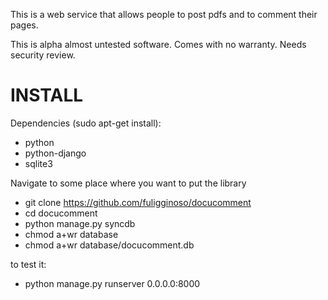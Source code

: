This is a web service that allows people to post pdfs and to comment their pages.

This is alpha almost untested software. Comes with no warranty. Needs security review.

INSTALL
=======

Dependencies (sudo apt-get install):
* python
* python-django
* sqlite3

Navigate to some place where you want to put the library
* git clone https://github.com/fuligginoso/docucomment
* cd docucomment
* python manage.py syncdb
* chmod a+wr database
* chmod a+wr database/docucomment.db

to test it:
* python manage.py runserver 0.0.0.0:8000
